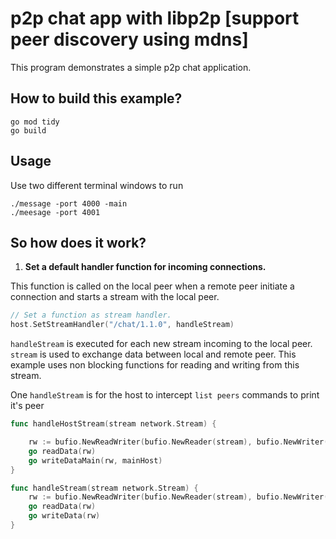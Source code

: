# p2p chat app with libp2p [support peer discovery using mdns]

This program demonstrates a simple p2p chat application.

## How to build this example?

```
go mod tidy
go build
```

## Usage

Use two different terminal windows to run

```
./message -port 4000 -main
./meesage -port 4001
```


## So how does it work?


1. **Set a default handler function for incoming connections.**

This function is called on the local peer when a remote peer initiate a connection and starts a stream with the local peer.
```go
// Set a function as stream handler.
host.SetStreamHandler("/chat/1.1.0", handleStream)
```

```handleStream``` is executed for each new stream incoming to the local peer. ```stream``` is used to exchange data between local and remote peer. This example uses non blocking functions for reading and writing from this stream.

One ```handleStream``` is for the host to intercept ```list peers``` commands to print it's peer


```go
func handleHostStream(stream network.Stream) {

	rw := bufio.NewReadWriter(bufio.NewReader(stream), bufio.NewWriter(stream))
	go readData(rw)
	go writeDataMain(rw, mainHost)
}

func handleStream(stream network.Stream) {
	rw := bufio.NewReadWriter(bufio.NewReader(stream), bufio.NewWriter(stream))
	go readData(rw)
	go writeData(rw)
}
```

